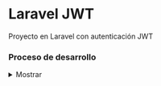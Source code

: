 # Laravel JWT
Proyecto en Laravel con autenticación JWT

### Proceso de desarrollo

<details>
  <summary>Mostrar</summary><p></p>

Ejecutar comando para crear proyecto Laravel:
```bash
composer create-project --prefer-dist laravel/laravel laravel-jwt "5.4.*"
```

Ejecutar comando para instalar los paquetes composer:
```bash
composer install
```

Ejecutar comando para instalar los paquetes node:
```bash
npm install
```

Ejecutar comando para instalar JWT authentication:
```bash
composer require tymon/jwt-auth:dev-develop --prefer-source
```

Agregar el siguiente provider al array de providers en el archivo config/app.php:

```php
[...]
Tymon\JWTAuth\Providers\LaravelServiceProvider::class,
[...]
```

Agregar los siguientes alias al array de alias:
```bash
[...]
'JWTAuth' => Tymon\JWTAuth\Facades\JWTAuth::class, 
'JWTFactory' => Tymon\JWTAuth\Facades\JWTFactory::class,
[...]
```

Ejecutar comando para crear archivo de configuración para la autenticación JWT:
```bash
php artisan vendor:publish --provider="Tymon\JWTAuth\Providers\LaravelServiceProvider"
```

Ejecutar comando para crear llave secreta para la autenticación JWT en el archivo .env:
```bash
php artisan jwt:secret
```

Implementar JWTSubject en el modelo User de la siguiente manera:
```php
<?php

namespace App;

use Illuminate\Notifications\Notifiable;
use Illuminate\Foundation\Auth\User as Authenticatable;
use Tymon\JWTAuth\Contracts\JWTSubject;

class User extends Authenticatable implements JWTSubject
{
    use Notifiable;

    /**
        * The attributes that are mass assignable.
        *
        * @var array
        */
    protected $fillable = [
        'name', 'email', 'password',
    ];

    /**
        * The attributes that should be hidden for arrays.
        *
        * @var array
        */
    protected $hidden = [
        'password', 'remember_token',
    ];

    public function getJWTIdentifier()
    {
        return $this->getKey();
    }
    public function getJWTCustomClaims()
    {
        return [];
    }
}
```

Configurar conexión con la base de datos en el archivo .env:
```bash
DB_CONNECTION=mysql
DB_HOST=127.0.0.1
DB_PORT=3306
DB_DATABASE=homestead
DB_USERNAME=homestead
DB_PASSWORD=secret
```

Ejecutar comando para crear tablas del proyecto en la base de datos:
```
php artisan migrate
```


Ejecutar comandos para crear controladores:
```bash
php artisan make:controller UserController 
php artisan make:controller DataController
```

Implementar UserController de la siguiente manera:
```php
<?php

namespace App\Http\Controllers;

use App\User;
use Illuminate\Http\Request;
use Illuminate\Support\Facades\Hash;
use Illuminate\Support\Facades\Validator;
use JWTAuth;
use Tymon\JWTAuth\Exceptions\JWTException;

class UserController extends Controller
{
    public function authenticate(Request $request)
    {
        $credentials = $request->only('email', 'password');

        try {
            if (! $token = JWTAuth::attempt($credentials)) {
                return response()->json(['error' => 'invalid_credentials'], 400);
            }
        } catch (JWTException $e) {
            return response()->json(['error' => 'could_not_create_token'], 500);
        }

        return response()->json(compact('token'));
    }

    public function register(Request $request)
    {
            $validator = Validator::make($request->all(), [
            'name' => 'required|string|max:255',
            'email' => 'required|string|email|max:255|unique:users',
            'password' => 'required|string|min:6|confirmed',
        ]);

        if($validator->fails()){
                return response()->json($validator->errors()->toJson(), 400);
        }

        $user = User::create([
            'name' => $request->get('name'),
            'email' => $request->get('email'),
            'password' => Hash::make($request->get('password')),
        ]);

        $token = JWTAuth::fromUser($user);

        return response()->json(compact('user','token'),201);
    }

    public function getAuthenticatedUser()
        {
                try {

                        if (! $user = JWTAuth::parseToken()->authenticate()) {
                                return response()->json(['user_not_found'], 404);
                        }

                } catch (Tymon\JWTAuth\Exceptions\TokenExpiredException $e) {

                        return response()->json(['token_expired'], $e->getStatusCode());

                } catch (Tymon\JWTAuth\Exceptions\TokenInvalidException $e) {

                        return response()->json(['token_invalid'], $e->getStatusCode());

                } catch (Tymon\JWTAuth\Exceptions\JWTException $e) {

                        return response()->json(['token_absent'], $e->getStatusCode());

                }

                return response()->json(compact('user'));
        }
}
```

Implementar DataController de la siguiente manera:
```php
<?php

namespace App\Http\Controllers;

use Illuminate\Http\Request;

class DataController extends Controller
{
        public function open() 
        {
            $data = "This data is open and can be accessed without the client being authenticated";
            return response()->json(compact('data'),200);

        }

        public function closed() 
        {
            $data = "Only authorized users can see this";
            return response()->json(compact('data'),200);
        }
}
```

Ejecutar comando para crear middleware:
```bash
php artisan make:middleware JwtMiddleware
```

Implementar JwtMiddleware de la siguiente manera:
```
<?php

namespace App\Http\Middleware;

use Closure;
use JWTAuth;
use Exception;
use Tymon\JWTAuth\Http\Middleware\BaseMiddleware;

class JwtMiddleware extends BaseMiddleware
{

    /**
        * Handle an incoming request.
        *
        * @param  \Illuminate\Http\Request  $request
        * @param  \Closure  $next
        * @return mixed
        */
    public function handle($request, Closure $next)
    {
        try {
            $user = JWTAuth::parseToken()->authenticate();
        } catch (Exception $e) {
            if ($e instanceof \Tymon\JWTAuth\Exceptions\TokenInvalidException){
                return response()->json(['status' => 'Token is Invalid']);
            }else if ($e instanceof \Tymon\JWTAuth\Exceptions\TokenExpiredException){
                return response()->json(['status' => 'Token is Expired']);
            }else{
                return response()->json(['status' => 'Authorization Token not found']);
            }
        }
        return $next($request);
    }
}
```

Agregar JwtMiddleware al array de middlewares en el archivo app/http/Kernel.php:
```php
[...]
protected $routeMiddleware = [
    [...]
    'jwt.verify' => \App\Http\Middleware\JwtMiddleware::class,
];
[...]
```

Agregar las siguientes rutas al archivo routes/api.php:
```php
[...]
Route::post('register', 'UserController@register');
Route::post('login', 'UserController@authenticate');
Route::get('open', 'DataController@open');

Route::group(['middleware' => ['jwt.verify']], function() {
    Route::get('user', 'UserController@getAuthenticatedUser');
    Route::get('closed', 'DataController@closed');
});
```

</details>
